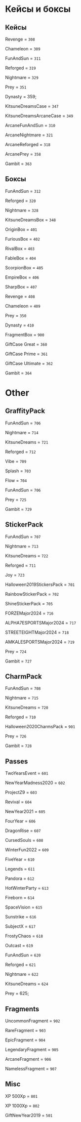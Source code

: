 # Кейсы и боксы


## Кейсы


Revenge = `308`

Chameleon = `309`

FunAndSun = `311`

Reforged = `319`

Nightmare = `329`

Prey = `351`

Dynasty = 359;

KitsuneDreamsCase = `347`

KitsuneDreamsArcaneCase = `349`

ArcaneFunAndSun = `310`

ArcaneNightmare = `321`

ArcaneReforged = `318`

ArcanePrey = `358`

Gambit = `363`

## Боксы


FunAndSun = `312`

Reforged = `320`

Nightmare = `328`

KitsuneDreamsBox = `348`

OriginBox = `401`

FuriousBox = `402`

RivalBox = `403`

FableBox = `404`

ScorpionBox = `405`

EmpireBox = `406`

SharpBox = `407`

Revenge = `408`

Chameleon = `409`

Prey = `350`

Dynasty = `410`

FragmentBox = `900`

GiftCase Great = `360`

GiftCase Prime = `361`

GiftCase Ultimate = `362`

Gambit = `364`


# Other


## GraffityPack

FunAndSun = `706`

Nightmare = `714`

KitsuneDreams = `721`

Reforged = `712`

Vibe = `709`

Splash = `703`

Flow = `704`

FunAndSun = `706`

Prey = `725`

Gambit = `729`

## StickerPack


FunAndSun = `707`

Nightmare = `713`

KitsuneDreams = `722`

Reforged = `711`

Joy = `723`

Halloween2019StickersPack = `701`

RainbowStickerPack = `702`

ShineStickerPack = `705`

FORZEMajor2024 = `716`

ALPHA7ESPORTSMajor2024 = `717`

STREETEIGHTMajor2024 = `718`

AMKALESPORTSMajor2024 = `719`

Prey = `724`

Gambit = `727`

## CharmPack


FunAndSun = `708`

Nightmare = `715`

KitsuneDreams = `720`

Reforged = `710`

Halloween2020CharmsPack = `901`

Prey = `726`

Gambit = `728`

## Passes


TwoYearsEvent = `601`

NewYearMadness2020 = `602`

ProjectZ9 = `603`

Revival = `604`

NewYear2021 = `605`

FourYear = `606`

DragonRise = `607`

CursedSouls = `608`

WinterFun2022 = `609`

FiveYear = `610`

Legends = `611`

Pandora = `612`

HotWinterParty = `613`

Fireborn = `614`

SpaceVision = `615`

Sunstrike = `616`

SubjectX = `617`

FrostyChaos = `618`

Outcast = `619`

FunAndSun = `620`

Reforged = `621`

Nightmare = `622`

KitsuneDreams = `624`

Prey = 625;


## Fragments


UncommonFragment = `902`

RareFragment = `903`

EpicFragment = `904`

LegendaryFragment = `905`

ArcaneFragment = `906`

NamelessFragment = `907`


## Misc


XP 500Xp = `801`

XP 1000Xp = `802`

GiftNewYear2019 = `501`

